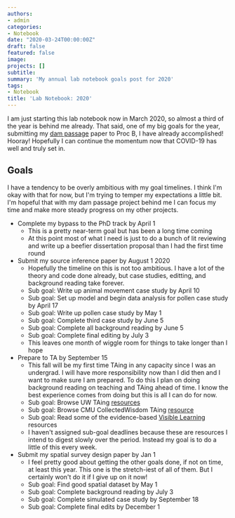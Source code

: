 ```yaml
---
authors:
- admin
categories:
- Notebook
date: "2020-03-24T00:00:00Z"
draft: false
featured: false
image:
projects: []
subtitle: 
summary: 'My annual lab notebook goals post for 2020'
tags:
- Notebook
title: 'Lab Notebook: 2020'
---
```


I am just starting this lab notebook now in March 2020, so almost a third of the year is behind me already. That said, one of my big goals for the year, submitting my [dam passage](content/project/dam-passage-time) paper to Proc B, I have already accomplished! Hooray! Hopefully I can continue the momentum now that COVID-19 has well and truly set in.

## Goals ##

I have a tendency to be overly ambitious with my goal timelines. I think I'm okay with that for now, but I'm trying to temper my expectations a little bit. I'm hopeful that with my dam passage project behind me I can focus my time and make more steady progress on my other projects.
- Complete my bypass to the PhD track by April 1
   - This is a pretty near-term goal but has been a long time coming
   - At this point most of what I need is just to do a bunch of lit reviewing and write up a beefier dissertation proposal than I had the first time round
- Submit my source inference paper by August 1 2020
   - Hopefully the timeline on this is not too ambitious. I have a lot of the theory and code done already, but case studies, editting, and background reading take forever.
   - Sub goal: Write up animal movement case study by April 10
   - Sub goal: Set up model and begin data analysis for pollen case study by April 17
   - Sub goal: Write up pollen case study by May 1
   - Sub goal: Complete third case study by June 5
   - Sub goal: Complete all background reading by June 5
   - Sub goal: Complete final editing by July 3
   - This leaves one month of wiggle room for things to take longer than I hope
- Prepare to TA by September 15
   - This fall will be my first time TAing in any capacity since I was an undergrad. I will have more responsibility now than I did then and I want to make sure I am prepared. To do this I plan on doing background reading on teaching and TAing ahead of time. I know the best experience comes from doing but this is all I can do for now.
   - Sub goal: Browse UW TAing [resources](https://www.washington.edu/teaching/topics/just-for-tas)
   - Sub goal: Browse CMU CollectedWisdom TAing [resource](https://www.cmu.edu/teaching/resources/PublicationsArchives/CollectedWisdom/collectwisdom-teachingstrategies.pdf)
   - Sub goal: Read some of the evidence-based [Visible Learning](https://visible-learning.org/) resources
   - I haven't assigned sub-goal deadlines because these are resources I intend to digest slowly over the period. Instead my goal is to do a little of this every week.
- Submit my spatial survey design paper by Jan 1
   - I feel pretty good about getting the other goals done, if not on time, at least this year. This one is the stretch-iest of all of them. But I certainly won't do it if I give up on it now!
   - Sub goal: Find good spatial dataset by May 1
   - Sub goal: Complete background reading by July 3
   - Sub goal: Complete simulated case study by September 18
   - Sub goal: Complete final edits by December 1